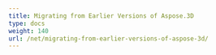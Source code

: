 ```yaml
---
title: Migrating from Earlier Versions of Aspose.3D
type: docs
weight: 140
url: /net/migrating-from-earlier-versions-of-aspose-3d/
---
```

